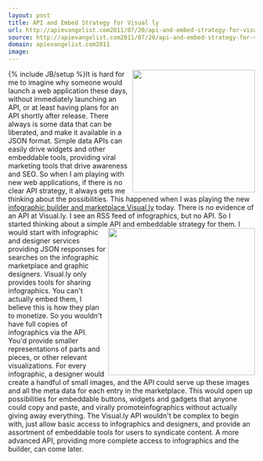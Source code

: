 ```yaml
---
layout: post
title: API and Embed Strategy for Visual ly
url: http://apievangelist.com2011/07/20/api-and-embed-strategy-for-visual-ly/
source: http://apievangelist.com2011/07/20/api-and-embed-strategy-for-visual-ly/
domain: apievangelist.com2011
image: 
---
```

{% include JB/setup %}<img src="http://kinlane-productions.s3.amazonaws.com/api-evangelist/visually/visually-logo.png"  width="250" align="right" />It is hard for me to imagine why someone would launch a web application these days, without immediately launching an API, or at least having plans for an API shortly after release.
There always is some data that can be liberated, and make it available in a JSON format. Simple data APIs can easily drive widgets and other embeddable tools, providing viral marketing tools that drive awareness and SEO.
So when I am playing with new web applications, if there is no clear API strategy, it always gets me thinking about the possibilities. This happened when I was playing the new <a title="infographic builder and marketplace Visual.ly" href="http://www.visual.ly">infographic builder and marketplace Visual.ly</a> today.
There is no evidence of an API at Visual.ly. I see an RSS feed of infographics, but no API. So I started thinking about a simple API and embeddable strategy for them.
<img src="http://kinlane-productions.s3.amazonaws.com/api-evangelist/visually/visually-infographic.png"  width="300" align="right" />I would start with infographic and designer services providing JSON responses for searches on the infographic marketplace and graphic designers.
Visual.ly only provides tools for sharing infographics. You can't actually embed them, I believe this is how they plan to monetize. So you wouldn't have full copies of infographics via the API. You'd provide smaller representations of parts and pieces, or other relevant visualizations.
For every infographic, a designer would create a handful of small images, and the API could serve up these images and all the meta data for each entry in the marketplace.
This would open up possibilities for embeddable buttons, widgets and gadgets that anyone could copy and paste, and virally promoteinfographics without actually giving away everything.
The Visual.ly API wouldn't be complex to begin with, just allow basic access to infographics and designers, and provide an assortment of embeddable tools for users to syndicate content. A more advanced API, providing more complete access to infographics and the builder, can come later.
